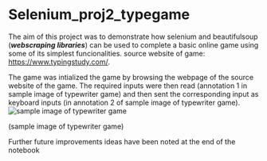 # Selenium_proj2_typegame

The aim of this project was to demonstrate how selenium and beautifulsoup (***webscraping libraries***) can be used to complete a basic online game using some of its simplest funcionalities. source website of game: https://www.typingstudy.com/. 

The game was intialized the game by browsing the webpage of the source website of the game. The required inputs were then read (annotation 1 in sample image of typewriter game) and then sent the corresponding input as keyboard inputs (in annotation 2 of sample image of typewriter game). 
![sample image of typewriter game](https://user-images.githubusercontent.com/68299933/215791939-181c4694-33a7-43bb-ae9f-6988902940f9.jpg)

(sample image of typewriter game)

Further future improvements ideas have been noted at the end of the notebook
